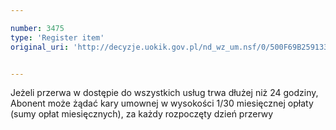```yaml
---

number: 3475
type: 'Register item'
original_uri: 'http://decyzje.uokik.gov.pl/nd_wz_um.nsf/0/500F69B259133E8BC1257A4D003A77A7?OpenDocument'


---
```


Jeżeli przerwa w dostępie do wszystkich usług trwa dłużej niż 24 godziny, Abonent może żądać kary umownej w wysokości 1/30 miesięcznej opłaty (sumy opłat miesięcznych), za każdy rozpoczęty dzień przerwy
